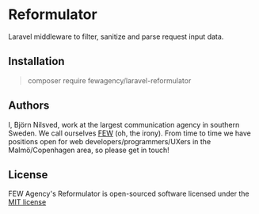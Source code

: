 # Reformulator
Laravel middleware to filter, sanitize and parse request input data.

## Installation
> composer require fewagency/laravel-reformulator

## Authors
I, Björn Nilsved, work at the largest communication agency in southern Sweden.
We call ourselves [FEW](http://fewagency.se) (oh, the irony).
From time to time we have positions open for web developers/programmers/UXers in the Malmö/Copenhagen area,
so please get in touch!

## License
FEW Agency's Reformulator is open-sourced software licensed under the
[MIT license](http://opensource.org/licenses/MIT)
